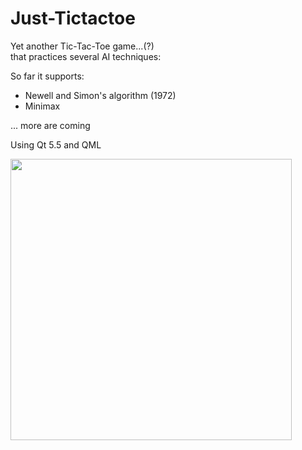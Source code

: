 # Just-Tictactoe
<body>
Yet another Tic-Tac-Toe game...(?) <br>
that practices several AI techniques:<br>

So far it supports:<br>
- Newell and Simon's algorithm (1972)
- Minimax


... more are coming

Using Qt 5.5 and QML

<img src="http://i124.photobucket.com/albums/p24/moneypig/Untitled-1.jpg" height=450>
</body>

